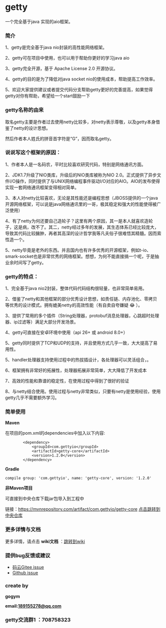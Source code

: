 # getty

一个完全基于java 实现的aio框架。

### 简介

1、getty是完全基于java nio封装的高性能网络框架。

2、getty可在项目中使用，也可以用于帮助你更好的学习java aio

3、getty完全开源，基于 Apache License 2.0 开源协议。

4、getty的目的是为了降低对java socket nio的使用成本，帮助提高工作效率。 

5、欢迎大家提供建议或者提交代码分支帮助getty更好的完善提高，如果觉得getty对你有帮助，希望给一个start鼓励一下

### getty名称的由来

取名getty主要是作者过去使用netty比较多，对netty表示尊敬，以及getty本身借鉴了netty的设计思想。

然后作者本人姓氏的拼音首字符是“G”，因而取名getty。

### 说说写这个框架的原因：

1、作者本人是一名码农，平时比较喜欢研究代码，特别是网络通讯方面。

2、JDK1.7升级了NIO类库，升级后的NIO类库被称为NIO 2.0。正式提供了异步文件I/O操作，同时提供了与UNIX网络编程事件驱动I/O对应的AIO。AIO的发布使得实现一套网络通讯框架变得相对简单。

3、本人对netty比较喜欢，无论是其性能还是编程思想（JBOSS提供的一个java开源网络框架，可以说是java网络通讯里的一哥，极其稳定和强大的性能使得被广泛使用）

4、有了netty为何还要自己造轮子？这里有两个原因，其一是本人就喜欢造轮子，这是病，改不了。其二，netty经过多年的发展，其生态体系已经比较庞大，导致其代码比较臃肿，再者其高深的设计哲学我等凡夫俗子很难悟其精髓。因而索性造一个。

5、netty毕竟是老外的东西。并且国内也有许多优秀的开源框架，例如t-io、smark-socket也是非常优秀的网络框架。想想，为何不能直接搞一个呢，于是抽业余时间写了getty。


### getty的特点：

1、完全基于java nio2封装，整体代码代码结构很轻量，也非常简单易用。

2、借鉴了netty和其他框架的部分优秀设计思想，如责任链、内存池化、零拷贝等优秀的设计模式。拥有媲美netty的高效性能（有自卖自夸嫌疑 :joy: ）。

3、提供了常用的多个插件（String处理器，protobuf消息处理器，心跳超时处理器、ip过滤等）满足大部分开发场景。

4、getty可直接在安卓环境中使用（api 26+ 或 android 8.0+）

5、getty同时提供了TCP和UDP的支持，并且使用方式几乎一致，大大提高了易用性。

5、handler处理器支持使用过程中的热拔插设计，各处理器可以灵活组合，。

6、框架拥有非常好的拓展性，处理器拓展非常简单，大大降低了开发成本

7、高效的性能和靠谱的稳定性，在使用过程中得到了很好的验证

8、与netty结合使用。使用过程与netty非常类似，只要有netty是使用经验，使用getty几乎不需要额外学习。

 ### 简单使用 

 **Maven** 

在项目的pom.xml的dependencies中加入以下内容:


```
        <dependency>
            <groupId>com.gettyio</groupId>
            <artifactId>getty-core</artifactId>
            <version>1.2.0</version>
        </dependency>
```

 **Gradle** 


```
compile group: 'com.gettyio', name: 'getty-core', version: '1.2.0'
```


 **非Maven项目** 

可直接到中央仓库下载jar包导入到工程中

链接：https://mvnrepository.com/artifact/com.gettyio/getty-core [点击跳转到中央仓库](https://mvnrepository.com/artifact/com.gettyio/getty-core)



### 更多详情与文档

更多详情，请点击  **wiki文档** ：[跳转到wiki](https://gitee.com/kokjuis/getty/wikis/pages)

### 提供bug反馈或建议

- [码云Gitee issue](https://gitee.com/kokjuis/getty/issues)
- [Github issue](https://github.com/gogym/getty/issues)

### create by

 **gogym** 

 **email:189155278@qq.com** 
 
 ### getty交流群1 ：708758323



